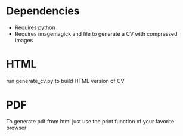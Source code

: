 # Dependencies
- Requires python
- Requires imagemagick and file to generate a CV with compressed images

# HTML
run generate_cv.py to build HTML version of CV

# PDF
To generate pdf from html just use the print function of your favorite browser
